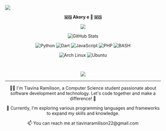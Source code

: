 <img src="https://capsule-render.vercel.app/api?type=waving&color=0:423da7,100:008080&fontColor=dedede&height=160&section=header&text=Tsara%20zalahy%20manimanina%20e%2C%20misaotra%20mamangy%20&fontSize=20" />
<p align=center>  <strong> 🇲🇬 Akory e 👋 🇲🇬 </strong> <p>

<p align=center>  
  <img src='https://readme-typing-svg.herokuapp.com?font=product+sans&color=06ACBD&center=true&lines=%24%20podman%20exec%20-ti%20arch%20akory%20%22Mbarakaly%20%E2%80%99nareo%20%C3%B4%22;Mbarakaly%20%E2%80%99nareo%20%C3%B4&size=18'>
</p>

  <p align="center">
    <img src="https://github-readme-streak-stats.herokuapp.com?user=gaetan1903&theme=solarized-dark&theme=leafy&ring=047884&sideNums=06ACBD&dates=06ACBD&currStreakNum=06ACBD&currStreakLabel=06ACBD&background=ffffff00&hide_border=true&stroke=ffffff00" alt="GitHub Stats" />
  </p>
  
  
<p align='center'>
  <img alt='Python' src='https://img.shields.io/badge/Python-008080?style=for-the-badge&logo=python&logoColor=white'/>
  <img alt='Dart' src='https://img.shields.io/badge/Dart-008080?style=for-the-badge&logo=dart&logoColor=white'/>
  <img alt='JavaScript' src='https://img.shields.io/badge/JavaScript-008080?style=for-the-badge&logo=javascript&logoColor=white'/>
  <img alt='PHP' src='https://img.shields.io/badge/PHP-008080?style=for-the-badge&logo=php&logoColor=white'/>
  <img alt='BASH' src='https://img.shields.io/badge/bash-008080?style=for-the-badge&logo=linux&logoColor=white'/>
</p>

<p align='center'>
  <img alt='Arch Linux' src='https://img.shields.io/badge/Arch_Linux-008080?style=for-the-badge&logo=arch-linux&logoColor=white'/>
  <img alt='Ubuntu' src='https://img.shields.io/badge/Ubuntu-008080?style=for-the-badge&logo=ubuntu&logoColor=white'/>
  </br>
<p> 
 <br/>

<p align=center>  <strong>
<img src='https://komarev.com/ghpvc/?username=tiavina22&color=008080'>
</strong> <p>

---

<p align='center'>👨‍💻 I'm Tiavina Ramilison, a Computer Science student passionate about software development and technology. Let's code together and make a difference! 🚀</p>

<p align='center'>🌱 Currently, I'm exploring various programming languages and frameworks to expand my skills and knowledge.</p>

<p align='center'>📫 You can reach me at tiavinaramilison22@gmail.com</p>
